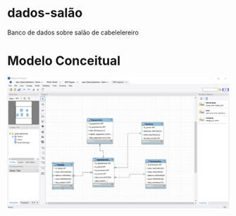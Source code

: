 # dados-salão
Banco de dados sobre salão de cabelelereiro



# Modelo Conceitual 

<div align="center">
<img src="banco.png">
</div>
